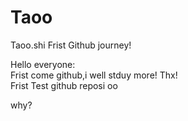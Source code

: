 # Taoo
Taoo.shi Frist Github journey!

Hello everyone:   
  Frist come github,i well stduy more! Thx!		
Frist Test github reposi
oo



why?
